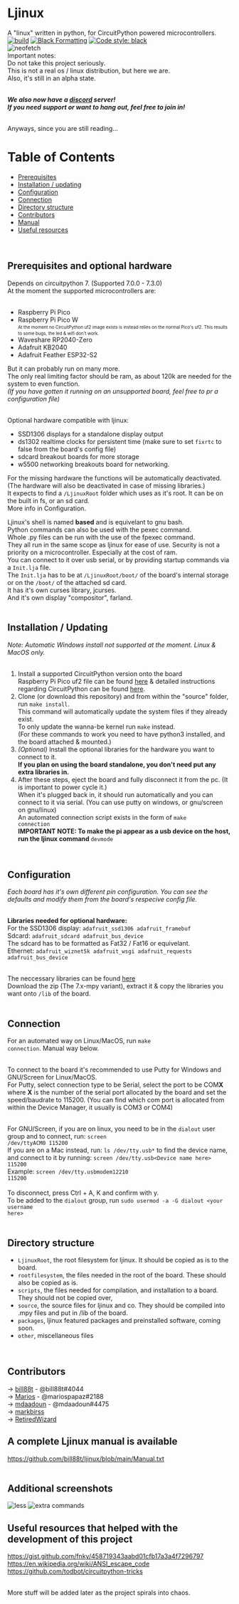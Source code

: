 # Ljinux 
A "linux" written in python, for CircuitPython powered microcontrollers.<br />
[![build](https://github.com/bill88t/ljinux/actions/workflows/Compiletest.yml/badge.svg)](https://github.com/bill88t/ljinux/actions/workflows/Compiletest.yml)
[![Black Formatting](https://github.com/bill88t/ljinux/actions/workflows/black.yml/badge.svg)](https://github.com/bill88t/ljinux/actions/workflows/black.yml)
<a href="https://github.com/psf/black"><img alt="Code style: black" src="https://img.shields.io/badge/code%20style-black-000000.svg"></a>
<br />
![neofetch](https://github.com/bill88t/ljinux/blob/main/other/screenshots/bneofetch.png)
<br />
Important notes:<br />
Do not take this project seriously.<br />
This is not a real os / linux distribution, but here we are.<br />
Also, it's still in an alpha state.<br /><br />

<b><i>We also now have a [discord](https://discord.gg/V8AejwGpCv) server!<br />
If you need support or want to hang out, feel free to join in!</i></b><br /><br />

Anyways, since you are still reading...<br />

Table of Contents
=================
* [Prerequisites](#prerequisites-and-optional-hardware)<br />
* [Installation / updating](#installation--updating)
* [Configuration](#configuration)
* [Connection](#connection)
* [Directory structure](#directory-structure)
* [Contributors](#contributors)
* [Manual](#a-complete-ljinux-manual-is-available)
* [Useful resources](#useful-resources-that-helped-with-the-development-of-this-project)

<br />

## Prerequisites and optional hardware

Depends on circuitpython 7. (Supported 7.0.0 - 7.3.0)<br />
At the moment the supported microcontrollers are:<br /><br />

 - Raspberry Pi Pico<br />
 - Raspberry Pi Pico W <br />
   <sub><sup>At the moment no CircuitPython uf2 image exists
   is instead relies on the normal Pico's uf2.
   This results to some bugs, the led & wifi don't work.<br />
 - Waveshare RP2040-Zero <br />
 - Adafruit KB2040 <br />
 - Adafruit Feather ESP32-S2 <br />

But it can probably run on many more.<br />
The only real limiting factor should be ram, as about 120k are needed for the system to even function.<br />
<i>(If you have gotten it running on an unsupported board, feel free to pr a configuration file)</i><br />

<br />Optional hardware compatible with ljinux:<br />
 - SSD1306 displays for a standalone display output<br />
 - ds1302 realtime clocks for persistent time (make sure to set <code>fixrtc</code> to false from the board's config file)<br />
 - sdcard breakout boards for more storage<br />
 - w5500 networking breakouts board for networking.<br />

For the missing hardware the functions will be automatically deactivated. (The hardware will also be deactivated in case of missing libraries.)<br />
It expects to find a <code>/LjinuxRoot</code> folder which uses as it's root. It can be on the built in fs, or an sd card.<br />
More info in Configuration.<br />

Ljinux's shell is named <b>based</b> and is equivelant to gnu bash.<br />
Python commands can also be used with the pexec command.<br />
Whole .py files can be run with the use of the fpexec command.<br />
They all run in the same scope as ljinux for ease of use. Security is not a priority on a microcontroller. Especially at the cost of ram.<br />
You can connect to it over usb serial, or by providing startup commands via a <code>Init.lja</code> file.<br />
The <code>Init.lja</code> has to be at <code>/LjinuxRoot/boot/</code> of the board's internal storage or on the <code>/boot/</code> of the attached sd card.<br />
It has it's own curses library, jcurses.<br />
And it's own display "compositor", farland.<br /><br />

## Installation / Updating

<i>Note: Automatic Windows install not supported at the moment. Linux & MacOS only.</i><br /><br />

1) Install a supported CircuitPython version onto the board<br />
    Raspberry Pi Pico uf2 file can be found [here](https://circuitpython.org/board/raspberry_pi_board) & detailed instructions regarding CircuitPython can be found [here](https://learn.adafruit.com/welcome-to-circuitpython).<br />
2) Clone (or download this repository) and from within the "source" folder, run <code>make install</code>.<br />
    This command will automatically update the system files if they already exist.<br />
    To only update the wanna-be kernel run <code>make</code> instead.<br />
    (For these commands to work you need to have python3 installed, and the board attached & mounted.)<br />
3) *(Optional)* Install the optional libraries for the hardware you want to connect to it.<br />
  <b>If you plan on using the board standalone, you don't need put any extra libraries in.</b><br />
4) After these steps, eject the board and fully disconnect it from the pc. (It is important to power cycle it.)<br />
   When it's plugged back in, it should run automatically and you can connect to it via serial. (You can use putty on windows, or gnu/screen on gnu/linux)<br />
   An automated connection script exists in the form of <code>make connection</code><br />
<b>IMPORTANT NOTE: To make the pi appear as a usb device on the host, run the ljinux command </b><code>devmode</code><br />
<br />

## Configuration

<i>Each board has it's own different pin configuration. You can see the defaults and modify them from the board's respecive config file.</i><br /><br />

<b>Libraries needed for optional hardware:</b><br />
For the SSD1306 display: <code>adafruit_ssd1306 adafruit_framebuf</code><br />
Sdcard: <code>adafruit_sdcard adafruit_bus_device</code><br />
    The sdcard has to be formatted as Fat32 / Fat16 or equivelant.<br />
Ethernet: <code>adafruit_wiznet5k adafruit_wsgi adafruit_requests adafruit_bus_device</code><br /><br />

The neccessary libraries can be found [here](https://github.com/adafruit/Adafruit_CircuitPython_Bundle/releases)<br />
Download the zip (The 7.x-mpy variant), extract it & copy the libraries you want onto <code>/lib</code> of the board.<br /><br />


## Connection
For an automated way on Linux/MacOS, run <code>make connection</code>. Manual way below.<br /><br />

To connect to the board it's recommended to use Putty for Windows and GNU/Screen for Linux/MacOS.<br />
For Putty, select connection type to be Serial, select the port to be COM<b>X</b> where <b>X</b> is the number of the serial port allocated by the board and set the speed/baudrate to 115200. (You can find which com port is allocated from within the Device Manager, it usually is COM3 or COM4)<br /><br />

For GNU/Screen, if you are on linux, you need to be in the <code>dialout</code> user group and to connect, run: <code>screen /dev/ttyACM0 115200</code><br />If you are on a Mac instead, run: <code>ls /dev/tty.usb*</code> to find the device name, and connect to it by running: <code>screen /dev/tty.usb\<Device name here\> 115200</code><br />
Example: <code>screen /dev/tty.usbmodem12210 115200</code><br /><br />
To disconnect, press Ctrl + A, K and confirm with y.<br />
To be added to the <code>dialout</code> group, run <code>sudo usermod -a -G dialout \<your username here\></code><br /><br />
 
## Directory structure

<ul>
<li><code>LjinuxRoot</code>, the root filesystem for ljinux. It should be copied as is to the board.</li>
<li><code>rootfilesystem</code>, the files needed in the root of the board. These should also be copied as is.</li>
<li><code>scripts</code>, the files needed for compilation, and installation to a board. They should not be copied over,</li>
<li><code>source</code>, the source files for ljinux and co. They should be compiled into .mpy files and put in /lib of the board.</li>
<li><code>packages</code>, ljinux featured packages and preinstalled software, coming soon.</li>
<li><code>other</code>, miscellaneous files</li>
</ul>
<br />

## Contributors

 -> [bill88t](https://github.com/bill88t) - @bill88t#4044
 <br />-> [Marios](https://github.com/mariospapaz) - @mariospapaz#2188
 <br />-> [mdaadoun](https://github.com/mdaadoun) - @mdaadoun#4475
 <br />-> [markbirss](https://github.com/markbirss)
 <br />-> [RetiredWizard](https://github.com/RetiredWizard)
 <br />

## A complete Ljinux manual is available

 https://github.com/bill88t/ljinux/blob/main/Manual.txt<br />
 <br />

## Additional screenshots
![less](https://github.com/bill88t/ljinux/blob/main/other/screenshots/less.png)
![extra commands](https://github.com/bill88t/ljinux/blob/main/other/screenshots/some.png)

## Useful resources that helped with the development of this project
 https://gist.github.com/fnky/458719343aabd01cfb17a3a4f7296797<br />
 https://en.wikipedia.org/wiki/ANSI_escape_code<br />
 https://github.com/todbot/circuitpython-tricks<br />
<br />

More stuff will be added later as the project spirals into chaos.
